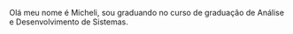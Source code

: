 Olá meu nome é Micheli, sou graduando no curso de  graduação de Análise e Desenvolvimento de Sistemas.
